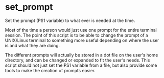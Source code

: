 # set_prompt
Set the prompt (PS1 variable) to what ever is needed at the time.

Most of the time a person would just use one prompt for the entire
terminal session. The point of this script is to be able to change
the prompt of a UNIX/Linux terminal to something more useful
depending on where the user is and what they are doing.

The different prompts will actually be stored in a dot file on the
user's home directory, and can be changed or expanded to fit the
user's needs. This script should not just set the PS1 variable from
a file, but also provide some tools to make the creation of prompts
easier.
